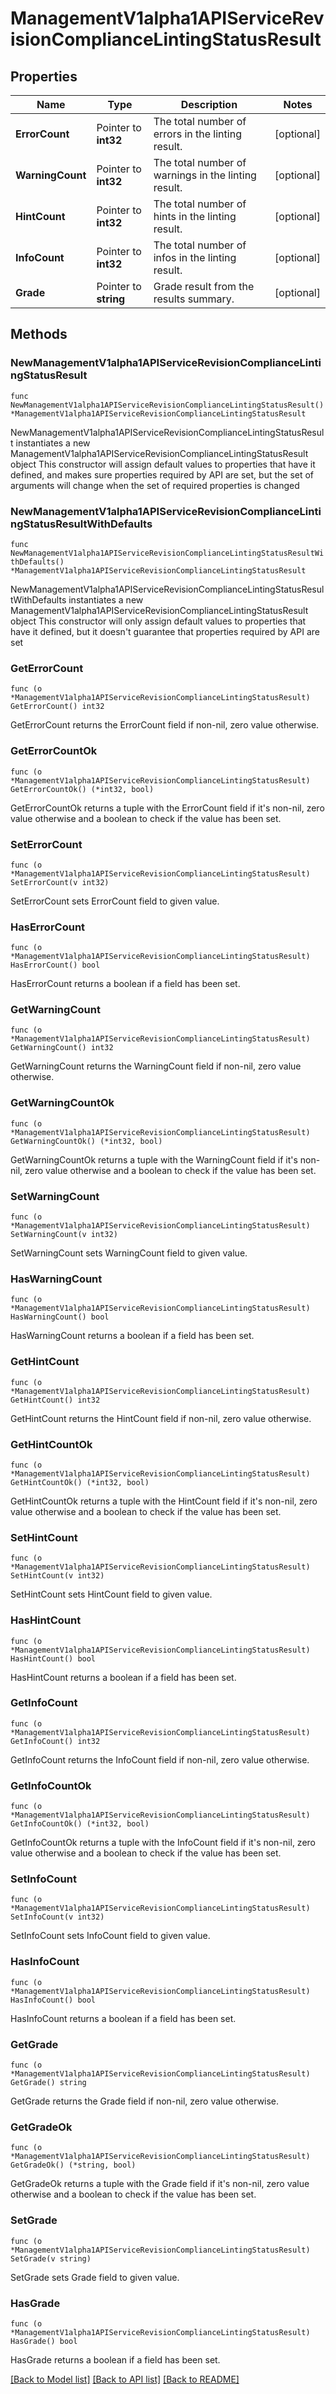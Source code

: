 # ManagementV1alpha1APIServiceRevisionComplianceLintingStatusResult

## Properties

Name | Type | Description | Notes
------------ | ------------- | ------------- | -------------
**ErrorCount** | Pointer to **int32** | The total number of errors in the linting result. | [optional] 
**WarningCount** | Pointer to **int32** | The total number of warnings in the linting result. | [optional] 
**HintCount** | Pointer to **int32** | The total number of hints in the linting result. | [optional] 
**InfoCount** | Pointer to **int32** | The total number of infos in the linting result. | [optional] 
**Grade** | Pointer to **string** | Grade result from the results summary. | [optional] 

## Methods

### NewManagementV1alpha1APIServiceRevisionComplianceLintingStatusResult

`func NewManagementV1alpha1APIServiceRevisionComplianceLintingStatusResult() *ManagementV1alpha1APIServiceRevisionComplianceLintingStatusResult`

NewManagementV1alpha1APIServiceRevisionComplianceLintingStatusResult instantiates a new ManagementV1alpha1APIServiceRevisionComplianceLintingStatusResult object
This constructor will assign default values to properties that have it defined,
and makes sure properties required by API are set, but the set of arguments
will change when the set of required properties is changed

### NewManagementV1alpha1APIServiceRevisionComplianceLintingStatusResultWithDefaults

`func NewManagementV1alpha1APIServiceRevisionComplianceLintingStatusResultWithDefaults() *ManagementV1alpha1APIServiceRevisionComplianceLintingStatusResult`

NewManagementV1alpha1APIServiceRevisionComplianceLintingStatusResultWithDefaults instantiates a new ManagementV1alpha1APIServiceRevisionComplianceLintingStatusResult object
This constructor will only assign default values to properties that have it defined,
but it doesn't guarantee that properties required by API are set

### GetErrorCount

`func (o *ManagementV1alpha1APIServiceRevisionComplianceLintingStatusResult) GetErrorCount() int32`

GetErrorCount returns the ErrorCount field if non-nil, zero value otherwise.

### GetErrorCountOk

`func (o *ManagementV1alpha1APIServiceRevisionComplianceLintingStatusResult) GetErrorCountOk() (*int32, bool)`

GetErrorCountOk returns a tuple with the ErrorCount field if it's non-nil, zero value otherwise
and a boolean to check if the value has been set.

### SetErrorCount

`func (o *ManagementV1alpha1APIServiceRevisionComplianceLintingStatusResult) SetErrorCount(v int32)`

SetErrorCount sets ErrorCount field to given value.

### HasErrorCount

`func (o *ManagementV1alpha1APIServiceRevisionComplianceLintingStatusResult) HasErrorCount() bool`

HasErrorCount returns a boolean if a field has been set.

### GetWarningCount

`func (o *ManagementV1alpha1APIServiceRevisionComplianceLintingStatusResult) GetWarningCount() int32`

GetWarningCount returns the WarningCount field if non-nil, zero value otherwise.

### GetWarningCountOk

`func (o *ManagementV1alpha1APIServiceRevisionComplianceLintingStatusResult) GetWarningCountOk() (*int32, bool)`

GetWarningCountOk returns a tuple with the WarningCount field if it's non-nil, zero value otherwise
and a boolean to check if the value has been set.

### SetWarningCount

`func (o *ManagementV1alpha1APIServiceRevisionComplianceLintingStatusResult) SetWarningCount(v int32)`

SetWarningCount sets WarningCount field to given value.

### HasWarningCount

`func (o *ManagementV1alpha1APIServiceRevisionComplianceLintingStatusResult) HasWarningCount() bool`

HasWarningCount returns a boolean if a field has been set.

### GetHintCount

`func (o *ManagementV1alpha1APIServiceRevisionComplianceLintingStatusResult) GetHintCount() int32`

GetHintCount returns the HintCount field if non-nil, zero value otherwise.

### GetHintCountOk

`func (o *ManagementV1alpha1APIServiceRevisionComplianceLintingStatusResult) GetHintCountOk() (*int32, bool)`

GetHintCountOk returns a tuple with the HintCount field if it's non-nil, zero value otherwise
and a boolean to check if the value has been set.

### SetHintCount

`func (o *ManagementV1alpha1APIServiceRevisionComplianceLintingStatusResult) SetHintCount(v int32)`

SetHintCount sets HintCount field to given value.

### HasHintCount

`func (o *ManagementV1alpha1APIServiceRevisionComplianceLintingStatusResult) HasHintCount() bool`

HasHintCount returns a boolean if a field has been set.

### GetInfoCount

`func (o *ManagementV1alpha1APIServiceRevisionComplianceLintingStatusResult) GetInfoCount() int32`

GetInfoCount returns the InfoCount field if non-nil, zero value otherwise.

### GetInfoCountOk

`func (o *ManagementV1alpha1APIServiceRevisionComplianceLintingStatusResult) GetInfoCountOk() (*int32, bool)`

GetInfoCountOk returns a tuple with the InfoCount field if it's non-nil, zero value otherwise
and a boolean to check if the value has been set.

### SetInfoCount

`func (o *ManagementV1alpha1APIServiceRevisionComplianceLintingStatusResult) SetInfoCount(v int32)`

SetInfoCount sets InfoCount field to given value.

### HasInfoCount

`func (o *ManagementV1alpha1APIServiceRevisionComplianceLintingStatusResult) HasInfoCount() bool`

HasInfoCount returns a boolean if a field has been set.

### GetGrade

`func (o *ManagementV1alpha1APIServiceRevisionComplianceLintingStatusResult) GetGrade() string`

GetGrade returns the Grade field if non-nil, zero value otherwise.

### GetGradeOk

`func (o *ManagementV1alpha1APIServiceRevisionComplianceLintingStatusResult) GetGradeOk() (*string, bool)`

GetGradeOk returns a tuple with the Grade field if it's non-nil, zero value otherwise
and a boolean to check if the value has been set.

### SetGrade

`func (o *ManagementV1alpha1APIServiceRevisionComplianceLintingStatusResult) SetGrade(v string)`

SetGrade sets Grade field to given value.

### HasGrade

`func (o *ManagementV1alpha1APIServiceRevisionComplianceLintingStatusResult) HasGrade() bool`

HasGrade returns a boolean if a field has been set.


[[Back to Model list]](../README.md#documentation-for-models) [[Back to API list]](../README.md#documentation-for-api-endpoints) [[Back to README]](../README.md)


